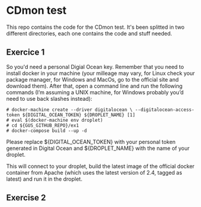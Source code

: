 # CDmon test

This repo contains the code for the CDmon test. It's been splitted in two different directories, each one contains the code and stuff needed.

## Exercice 1

So you'd need a personal Digial Ocean key. Remember that you need to install docker in your machine (your milleage may vary, for Linux check your package manager, for Windows and MacOs, go to the official site and download them). After that, open a command line and run the following commands (I’m assuming a UNIX machine, for Windows probably you’d need to use back slashes instead):

```
# docker-machine create --driver digitalocean \ --digitalocean-access-token ${DIGITAL_OCEAN_TOKEN} ${DROPLET_NAME} [1]
# eval $(docker-machine env droplet)
# cd ${GUS_GITHUB_REPO}/ex1
# docker-compose build --up -d
```

Please replace ${DIGITAL_OCEAN_TOKEN} with your personal token generated in Digital Ocean and ${DROPLET_NAME} with the name of your droplet.

This will connect to your droplet, build the latest image of the official docker container from Apache (which uses the latest version of 2.4, tagged as latest) and run it in the droplet.

## Exercise 2
